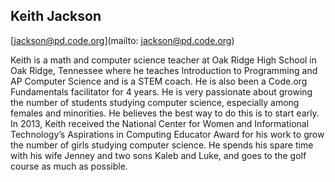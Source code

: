 ## Keith Jackson

[jackson@pd.code.org](mailto: jackson@pd.code.org)

Keith is a math and computer science teacher at Oak Ridge High School in Oak Ridge, Tennessee where he teaches Introduction to Programming and AP Computer Science and is a STEM coach.  He is also been a Code.org Fundamentals facilitator for 4 years. He is very passionate about growing the number of students studying computer science, especially among females and minorities. He believes the best way to do this is to start early. In 2013, Keith received the National Center for Women and Informational Technology’s Aspirations in Computing Educator Award for his work to grow the number of girls studying computer science. He spends his spare time with his wife Jenney and two sons Kaleb and Luke, and goes to the golf course as much as possible.
